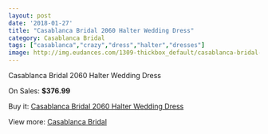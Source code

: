 ```yaml
---
layout: post
date: '2018-01-27'
title: "Casablanca Bridal 2060 Halter Wedding Dress"
category: Casablanca Bridal
tags: ["casablanca","crazy","dress","halter","dresses"]
image: http://img.eudances.com/1309-thickbox_default/casablanca-bridal-2060-halter-wedding-dress.jpg
---
```

Casablanca Bridal 2060 Halter Wedding Dress

On Sales: **$376.99**
<a href="https://www.eudances.com/en/casablanca-bridal/463-casablanca-bridal-2060-halter-wedding-dress.html"><amp-img layout="responsive" width="600" height="600" src="//img.eudances.com/1309-thickbox_default/casablanca-bridal-2060-halter-wedding-dress.jpg" alt="Casablanca Bridal 2060 Halter Wedding Dress 0" /></a>
<a href="https://www.eudances.com/en/casablanca-bridal/463-casablanca-bridal-2060-halter-wedding-dress.html"><amp-img layout="responsive" width="600" height="600" src="//img.eudances.com/1311-thickbox_default/casablanca-bridal-2060-halter-wedding-dress.jpg" alt="Casablanca Bridal 2060 Halter Wedding Dress 1" /></a>
<a href="https://www.eudances.com/en/casablanca-bridal/463-casablanca-bridal-2060-halter-wedding-dress.html"><amp-img layout="responsive" width="600" height="600" src="//img.eudances.com/1310-thickbox_default/casablanca-bridal-2060-halter-wedding-dress.jpg" alt="Casablanca Bridal 2060 Halter Wedding Dress 2" /></a>

Buy it: [Casablanca Bridal 2060 Halter Wedding Dress](https://www.eudances.com/en/casablanca-bridal/463-casablanca-bridal-2060-halter-wedding-dress.html "Casablanca Bridal 2060 Halter Wedding Dress")

View more: [Casablanca Bridal](https://www.eudances.com/en/4-casablanca-bridal "Casablanca Bridal")